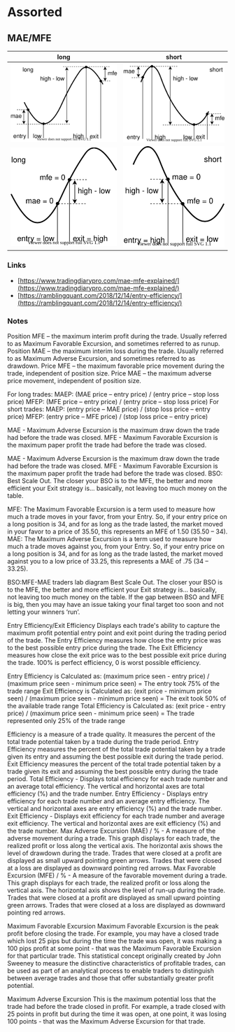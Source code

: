 # Assorted

## MAE/MFE

| long | short |
| ---- | ---- |
| ![long](mae-mfe/long.svg) | ![long](mae-mfe/short.svg) |
| ![long-monotonic](mae-mfe/long-monotonic.svg) | ![short-monotonic](mae-mfe/short-monotonic.svg) |

### Links

- [https://www.tradingdiarypro.com/mae-mfe-explained/](https://www.tradingdiarypro.com/mae-mfe-explained/)
- [https://ramblingquant.com/2018/12/14/entry-efficiency/](https://ramblingquant.com/2018/12/14/entry-efficiency/)

### Notes

Position MFE – the maximum interim profit during the trade. Usually referred to as Maximum Favorable Excursion, and sometimes referred to as runup.
Position MAE – the maximum interim loss during the trade. Usually referred to as Maximum Adverse Excursion, and sometimes referred to as drawdown.
Price MFE – the maximum favorable price movement during the trade, independent of position size.
Price MAE – the maximum adverse price movement, independent of position size.

For long trades:
MAEP: (MAE price – entry price) / (entry price – stop loss price)
MFEP: (MFE price – entry price) / (entry price – stop loss price)
For short trades:
MAEP: (entry price – MAE price) / (stop loss price – entry price)
MFEP:  (entry price – MFE price) / (stop loss price – entry price)

MAE - Maximum Adverse Excursion is the maximum draw down the trade had before the trade was closed.
MFE - Maximum Favorable Excursion is the maximum paper profit the trade had before the trade was closed.

MAE - Maximum Adverse Excursion is the maximum draw down the trade had before the trade was closed.
MFE - Maximum Favorable Excursion is the maximum paper profit the trade had before the trade was closed.
BSO: Best Scale Out. The closer your BSO is to the MFE, the better and more efficient your Exit strategy is… basically, not leaving too much money on the table.

MFE:
The Maximum Favorable Excursion is a term used to measure how much a trade moves in your favor, from your Entry.
So, if your entry price on a long position is 34, and for as long as the trade lasted, the market moved in your favor to a price of 35.50, this represents an MFE of 1.50 (35.50 – 34).
MAE:
The Maximum Adverse Excursion is a term used to measure how much a trade moves against you, from your Entry.
So, if your entry price on a long position is 34, and for as long as the trade lasted, the market moved against you to a low price of 33.25, this represents a MAE of .75 (34 – 33.25).

BSO:MFE-MAE traders lab diagram
Best Scale Out. The closer your BSO is to the MFE, the better and more efficient your Exit strategy is… basically, not leaving too much money on the table.
If the gap between BSO and MFE is big, then you may have an issue taking your final target too soon and not letting your winners ‘run’.

Entry Efficiency/Exit Efficiency
Displays each trade's ability to capture the maximum profit potential entry point and exit point during the trading period of  the trade.
The Entry Efficiency measures how close the entry price was to the best possible entry price during the trade.
The Exit Efficiency measures how close the exit price was to the best possible exit price during the trade.
100% is perfect efficiency, 0 is worst possible efficiency.

Entry Efficiency is Calculated as:
(maximum price seen - entry price) / (maximum price seen - minimum price seen)
= The entry took 75% of the trade range
Exit Efficiency is Calculated as:
(exit price - minimum price seen) / (maximum price seen - minimum price seen)
= The exit took 50% of the available trade range
Total Efficiency is Calculated as:
(exit price - entry price) / (maximum price seen - minimum price seen)
= The trade represented only 25% of the trade range

Efficiency is a measure of a trade quality.
It measures the percent of the total trade potential taken by a trade during the trade period.
Entry Efficiency measures the percent of the total trade potential taken by a trade given its entry and assuming the best possible exit during the trade period.
Exit Efficiency measures the percent of the total trade potential taken by a trade given its exit and assuming the best possible entry during the trade period.
Total Efficiency - Displays total efficiency for each trade number and an average total efficiency. The vertical and horizontal axes are total efficiency (%) and the trade number.
Entry Efficiency - Displays entry efficiency for each trade number and an average entry efficiency. The vertical and horizontal axes are entry efficiency (%) and the trade number.
Exit Efficiency - Displays exit efficiency for each trade number and average exit efficiency. The vertical and horizontal axes are exit efficiency (%) and the trade number.
Max Adverse Excursion (MAE) / % - A measure of the adverse movement during a trade. This graph displays for each trade, the realized profit or loss along the vertical axis. The horizontal axis shows the level of drawdown during the trade. Trades that were closed at a profit are displayed as small upward pointing green arrows. Trades that were closed at a loss are displayed as downward pointing red arrows.
Max Favorable Excursion (MFE) / % - A measure of the favorable movement during a trade. This graph displays for each trade, the realized profit or loss along the vertical axis. The horizontal axis shows the level of run-up during the trade. Trades that were closed at a profit are displayed as small upward pointing green arrows. Trades that were closed at a loss are displayed as downward pointing red arrows.

Maximum Favorable Excursion
Maximum Favorable Excursion is the peak profit before closing the trade. For example, you may have a closed trade which lost 25 pips but during the time the trade was open, it was making a 100 pips profit at some point - that was the Maximum Favorable Excursion for that particular trade.
This statistical concept originally created by John Sweeney to measure the distinctive characteristics of profitable trades, can be used as part of an analytical process to enable traders to distinguish between average trades and those that offer substantially greater profit potential.

Maximum Adverse Excursion
This is the maximum potential loss that the trade had before the trade closed in profit. For example, a trade closed with 25 points in profit but during the time it was open, at one point, it was losing 100 points - that was the Maximum Adverse Excursion for that trade.
